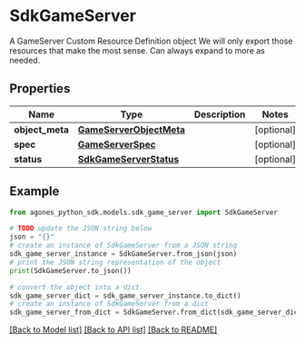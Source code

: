 # SdkGameServer

A GameServer Custom Resource Definition object We will only export those resources that make the most sense. Can always expand to more as needed.

## Properties

Name | Type | Description | Notes
------------ | ------------- | ------------- | -------------
**object_meta** | [**GameServerObjectMeta**](GameServerObjectMeta.md) |  | [optional] 
**spec** | [**GameServerSpec**](GameServerSpec.md) |  | [optional] 
**status** | [**SdkGameServerStatus**](SdkGameServerStatus.md) |  | [optional] 

## Example

```python
from agones_python_sdk.models.sdk_game_server import SdkGameServer

# TODO update the JSON string below
json = "{}"
# create an instance of SdkGameServer from a JSON string
sdk_game_server_instance = SdkGameServer.from_json(json)
# print the JSON string representation of the object
print(SdkGameServer.to_json())

# convert the object into a dict
sdk_game_server_dict = sdk_game_server_instance.to_dict()
# create an instance of SdkGameServer from a dict
sdk_game_server_from_dict = SdkGameServer.from_dict(sdk_game_server_dict)
```
[[Back to Model list]](../README.md#documentation-for-models) [[Back to API list]](../README.md#documentation-for-api-endpoints) [[Back to README]](../README.md)


